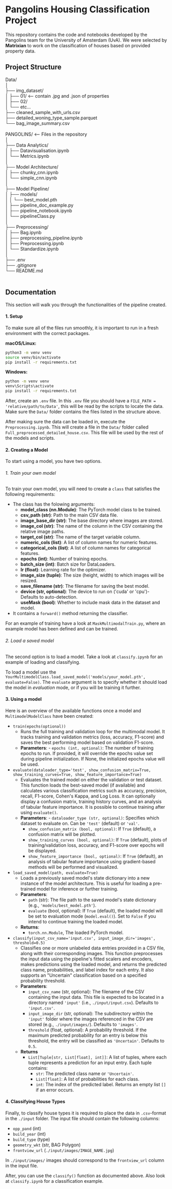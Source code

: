 # Pangolins Housing Classification Project

This repository contains the code and notebooks developed by the Pangolins team for the University of Amsterdam (UvA). We were selected by **Matrixian** to work on the classification of houses based on provided property data.

## Project Structure

Data/ <br>
│ <br>
├── img_dataset/ <br>
│ ├── 01/ <-- contain .jpg and .json of properties <br>
│ ├── 02/ <br>
│ └── etc... <br>
├── cleaned_sample_with_urls.csv<br>
├── detailed_woning_type_sample.parquet<br>
└── bag_image_summary.csv<br>
<br>
PANGOLINS/ <-- Files in the repository<br>
│<br>
├── Data Analytics/<br>
│ ├── Datavisualisation.ipynb<br>
│ └── Metrics.ipynb<br>
│<br>
├── Model Architecture/<br>
│ ├── chunky_cnn.ipynb<br>
│ └── simple_cnn.ipynb<br>
│<br>
├── Model Pipeline/<br>
│ ├── models/<br>
│ │ └── best_model.pth<br>
│ ├── pipeline_doc_example.py<br>
│ ├── pipeline_notebook.ipynb<br>
│ └── pipelineClass.py<br>
│<br>
├── Preprocessing/<br>
│ ├── Bag.ipynb<br>
│ ├── preprocessing_pipeline.ipynb<br>
│ ├── Preprocessing.ipynb<br>
│ └── Standardize.ipynb<br>
│<br>
├── .env<br>
├── .gitignore<br>
└── README.md<br>
<br>

## Documentation

This section will walk you through the functionalities of the pipeline created.

#### 1. Setup

To make sure all of the files run smoothly, it is important to run in a fresh environment with the correct packages.

**macOS/Linux:**

```bash
python3 -m venv venv
source venv/bin/activate
pip install -r requirements.txt
```

**Windows:**

```bash
python -m venv venv
venv\Scripts\activate
pip install -r requirements.txt
```

After, create an `.env` file. In this `.env` file you should have a `FILE_PATH = 'relative/path/to/Data'`, this will be read by the scripts to locate the data. Make sure the `Data/` folder contains the files listed in the structure above.

After making sure the data can be loaded in, execute the `Preprocessing.ipynb`. This will create a file in the `Data/` folder called `Full_preprocessed_detailed_house.csv`. This file will be used by the rest of the models and scripts.

#### 2. Creating a Model

To start using a model, you have two options.

###### 1. Train your own model

To train your own model, you will need to create a `class` that satisfies the following requirements:

- The class has the folowing arguments:
  - **model_class (nn.Module)**: The PyTorch model class to be trained.
  - **csv_path (str)**: Path to the main CSV data file.
  - **image_base_dir (str)**: The base directory where images are stored.
  - **image_col (str)**: The name of the column in the CSV containing the relative image paths.
  - **target_col (str)**: The name of the target variable column.
  - **numeric_cols (list)**: A list of column names for numeric features.
  - **categorical_cols (list)**: A list of column names for categorical features.
  - **epochs (int)**: Number of training epochs.
  - **batch_size (int)**: Batch size for DataLoaders.
  - **lr (float)**: Learning rate for the optimizer.
  - **image_size (tuple)**: The size (height, width) to which images will be resized.
  - **save_filename (str)**: The filename for saving the best model.
  - **device (str, optional)**: The device to run on ('cuda' or 'cpu')- Defaults to auto-detection.
  - **useMask (bool)**: Whether to include mask data in the dataset and model.
- It contains a `forward()` method returning the classifier.

For an example of training have a look at `MaskMultimodalTrain.py`, where an example model has been defined and can be trained.

###### 2. Load a saved model

The second option is to load a model. Take a look at `classify.ipynb` for an example of loading and classifying.

To load a model use the `YourMultimodelClass.load_saved_model('models/your_model.pth', evaluate=False)`. The `evaluate` argument is to specify whether it should load the model in _evaluation_ mode, or if you will be training it further.

#### 3. Using a model

Here is an overview of the available functions once a model and `MultimodelModelClass` have been created:

- `train(epochs(optional))`
  - Runs the full training and validation loop for the multimodal model. It tracks training and validation metrics (loss, accuracy, F1-score) and saves the best performing model based on validation F1-score.
  - **Parameters**: - `epochs (int, optional)`: The number of training epochs to run. If provided, it will override the epochs value set during pipeline initialization. If None, the initialized epochs value will be used.
    <br>
- `evaluate(dataloader_type='test', show_confusion_matrix=True, show_training_curves=True, show_feature_importance=True)`
  - Evaluates the trained model on either the validation or test dataset. This function loads the best-saved model (if available) and calculates various classification metrics such as accuracy, precision, recall, F1-score, Cohen's Kappa, and Log Loss. It can optionally display a confusion matrix, training history curves, and an analysis of tabular feature importance. It is possible to continue training after using `evaluate()`.
  - **Parameters**: - `dataloader_type (str, optional)`: Specifies which dataset to evaluate on. Can be `'test'` (default) or `'val'`.
    - `show_confusion_matrix (bool, optional)`: If `True` (default), a confusion matrix will be plotted.
    - `show_training_curves (bool, optional)`: If `True` (default), plots of training/validation loss, accuracy, and F1-score over epochs will be displayed.
    - `show_feature_importance (bool, optional)`: If `True` (default), an analysis of tabular feature importance using gradient-based methods will be performed and visualized.
      <br>
- `load_saved_model(path, evaluate=True)`
  - Loads a previously saved model's state dictionary into a new instance of the model architecture. This is useful for loading a pre-trained model for inference or further training.
  - **Parameters**:
    - `path` (str): The file path to the saved model's state dictionary (e.g., `'models/best_model.pth'`).
    - `evaluate` (bool, optional): If `True` (default), the loaded model will be set to evaluation mode (`model.eval()`). Set to `False` if you intend to continue training the loaded model.
  - **Returns**:
    - `torch.nn.Module`, The loaded PyTorch model.
      <br>
- `classify(input_csv_name='input.csv', input_image_dir='images', threshold=0.5)`
  - Classifies one or more unlabeled data entries provided in a CSV file, along with their corresponding images. This function preprocesses the input data using the pipeline's fitted scalers and encoders, makes predictions using the loaded model, and returns the predicted class name, probabilities, and label index for each entry. It also supports an "Uncertain" classification based on a specified probability threshold.
  - **Parameters**:
    - `input_csv_name` (str, optional): The filename of the CSV containing the input data. This file is expected to be located in a directory named `'input'` (i.e., `./input/input.csv`). Defaults to `'input.csv'`.
    - `input_image_dir` (str, optional): The subdirectory within the `'input'` folder where the images referenced in the CSV are stored (e.g., `./input/images/`). Defaults to `'images'`.
    - `threshold` (float, optional): A probability threshold. If the maximum predicted probability for an entry is below this threshold, the entry will be classified as `'Uncertain'`. Defaults to `0.5`.
  - **Returns**
    - `List[Tuple[str, List[float], int]]`: A list of tuples, where each tuple represents a prediction for an input entry. Each tuple contains:
      - `str`: The predicted class name or `'Uncertain'`.
      - `List[float]`: A list of probabilities for each class.
      - `int`: The index of the predicted label. Returns an empty list `[]` if an error occurs.

#### 4. Classifying House Types

Finally, to classify house types it is required to place the data in `.csv`-format in the `./input` folder. The input file should contain the following columns:

- `opp_pand` (int)
- `build_year` (int)
- `build_type` (type)
- `geometry_wkt` (str, BAG Polygon)
- `frontview_url` (`./input/images/IMAGE_NAME.jpg`)

In `./input/images/` images should correspond to the `frontview_url` column in the input file.

After, you can use the `classify()` function as documented above. Also look at `classify.ipynb` for a classification example.
